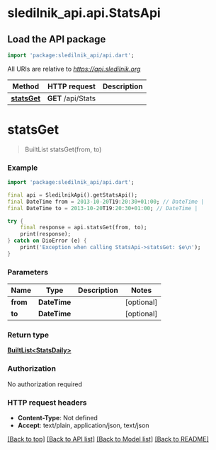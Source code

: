 # sledilnik_api.api.StatsApi

## Load the API package
```dart
import 'package:sledilnik_api/api.dart';
```

All URIs are relative to *https://api.sledilnik.org*

Method | HTTP request | Description
------------- | ------------- | -------------
[**statsGet**](StatsApi.md#statsget) | **GET** /api/Stats | 


# **statsGet**
> BuiltList<StatsDaily> statsGet(from, to)



### Example
```dart
import 'package:sledilnik_api/api.dart';

final api = SledilnikApi().getStatsApi();
final DateTime from = 2013-10-20T19:20:30+01:00; // DateTime | 
final DateTime to = 2013-10-20T19:20:30+01:00; // DateTime | 

try {
    final response = api.statsGet(from, to);
    print(response);
} catch on DioError (e) {
    print('Exception when calling StatsApi->statsGet: $e\n');
}
```

### Parameters

Name | Type | Description  | Notes
------------- | ------------- | ------------- | -------------
 **from** | **DateTime**|  | [optional] 
 **to** | **DateTime**|  | [optional] 

### Return type

[**BuiltList&lt;StatsDaily&gt;**](StatsDaily.md)

### Authorization

No authorization required

### HTTP request headers

 - **Content-Type**: Not defined
 - **Accept**: text/plain, application/json, text/json

[[Back to top]](#) [[Back to API list]](../README.md#documentation-for-api-endpoints) [[Back to Model list]](../README.md#documentation-for-models) [[Back to README]](../README.md)

